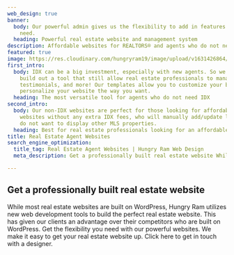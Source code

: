 ```yaml
---
web_design: true
banner:
  body: Our powerful admin gives us the flexibility to add in features your site may
    need.
  heading: Powerful real estate website and management system
description: Affordable websites for REALTORS® and agents who do not need IDX
featured: true
image: https://res.cloudinary.com/hungryram19/image/upload/v1631426864/hungryram/real-estate-theme.jpg
first_intro:
  body: IDX can be a big investment, especially with new agents. So we decided to
    build out a tool that still allow real estate professionals to manage their listings,
    testimonials, and more! Our templates allow you to customize your branding and
    personalize your website the way you want.
  heading: The most versatile tool for agents who do not need IDX
second_intro:
  body: Our non-IDX websites are perfect for those looking for affordable real estate
    websites without any extra IDX fees, who will manually add/update listings, and
    do not want to display other MLS properties.
  heading: Best for real estate professionals looking for an affordable website
title: Real Estate Agent Websites
search_engine_optimization:
  title_tag: Real Estate Agent Websites | Hungry Ram Web Design
  meta_description: Get a professionally built real estate website While most real estate websites are built on WordPress

---
```

## Get a professionally built real estate website

While most real estate websites are built on WordPress, Hungry Ram utilizes new web development tools to build the perfect real estate website. This has given our clients an advantage over their competitors who are built on WordPress. Get the flexibility you need with our powerful websites. We make it easy to get your real estate website up. Click here to get in touch with a designer.